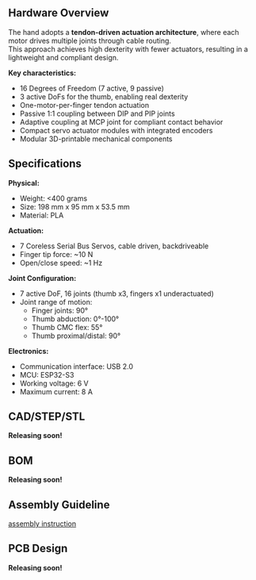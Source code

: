 ## Hardware Overview

The hand adopts a **tendon-driven actuation architecture**, where each motor drives multiple joints through cable routing.  
This approach achieves high dexterity with fewer actuators, resulting in a lightweight and compliant design.

**Key characteristics:**
- 16 Degrees of Freedom (7 active, 9 passive)
- 3 active DoFs for the thumb, enabling real dexterity
- One-motor-per-finger tendon actuation
- Passive 1:1 coupling between DIP and PIP joints
- Adaptive coupling at MCP joint for compliant contact behavior
- Compact servo actuator modules with integrated encoders
- Modular 3D-printable mechanical components

## Specifications

**Physical:**
- Weight: <400 grams
- Size: 198 mm x 95 mm x 53.5 mm
- Material: PLA

**Actuation:**
- 7 Coreless Serial Bus Servos, cable driven, backdriveable
- Finger tip force: ~10 N
- Open/close speed: ~1 Hz

**Joint Configuration:**
- 7 active DoF, 16 joints (thumb x3, fingers x1 underactuated)
- Joint range of motion:
  - Finger joints: 90°
  - Thumb abduction: 0°-100°
  - Thumb CMC flex: 55°
  - Thumb proximal/distal: 90°

**Electronics:**
- Communication interface: USB 2.0
- MCU: ESP32-S3
- Working voltage: 6 V
- Maximum current: 8 A


## CAD/STEP/STL 
**Releasing soon!**


## BOM
**Releasing soon!**


## Assembly Guideline
[assembly instruction](https://docs.tetheria.ai/docs/assembly)


## PCB Design
**Releasing soon!**

